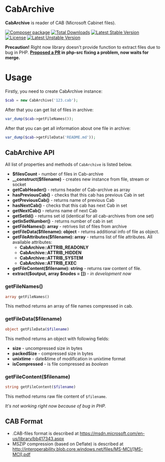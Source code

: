 # CabArchive

**CabArchive** is reader of CAB (Microsoft Cabinet files).

[![Composer package](http://xn--e1adiijbgl.xn--p1acf/badge/wapmorgan/cab-archive)](https://packagist.org/packages/wapmorgan/cab-archive)
[![Total Downloads](https://poser.pugx.org/wapmorgan/cab-archive/downloads)](https://packagist.org/packages/wapmorgan/cab-archive)
[![Latest Stable Version](https://poser.pugx.org/wapmorgan/cab-archive/v/stable)](https://packagist.org/packages/wapmorgan/cab-archive)
[![License](https://poser.pugx.org/wapmorgan/cab-archive/license)](https://packagist.org/packages/wapmorgan/cab-archive)
[![Latest Unstable Version](https://poser.pugx.org/wapmorgan/cab-archive/v/unstable)](https://packagist.org/packages/wapmorgan/cab-archive)

**Precaution!** Right now library doesn't provide function to extract files due to bug in PHP. **[Proposed a PR](https://github.com/php/php-src/pull/2580) in php-src fixing a problem, now waits for merge.**

# Usage
Firstly, you need to create CabArchive instance:

```php
$cab = new CabArchive('123.cab');

```
After that you can get list of files in archive:

```php
var_dump($cab->getFileNames());
```

After that you can get all information about one file in archive:

```php
var_dump($cab->getFileData('README.md'));
```

## CabArchive API
All list of properties and methods of `CabArchive` is listed below.

- **$filesCount** - number of files in Cab-archive
- **__construct($filename)** - creates new instance from file, stream or socket
- **getCabHeader()** - returns header of Cab-archive as array
- **hasPreviousCab()** - checks that this cab has previous Cab in set
- **getPreviousCab()** - returns name of previous Cab
- **hasNextCab()** - checks that this cab has next Cab in set
- **getNextCab()** - returns name of next Cab
- **getSetId()** - returns set id (identical for all cab-archives from one set)
- **getInSetNumber()** - returns number of cab in set
- **getFileNames(): array** - retrives list of files from archive
- **getFileData($filename): object** - returns additional info of file as object.
- **getFileAttributes($filename): array** - returns list of file attributes. All available attributes:
    - **CabArchive::ATTRIB_READONLY**
    - **CabArchive::ATTRIB_HIDDEN**
    - **CabArchive::ATTRIB_SYSTEM**
    - **CabArchive::ATTRIB_EXEC**
- **getFileContent($filename): string** - returns raw content of file.
- **extract($output, array $nodes = [])** - _in development now_

### getFileNames()
```php
array getFileNames()
```
This method returns an array of file names compressed in cab.

### getFileData($filename)
```php
object getFileData($filename)
```
This method returns an object with following fields:

- **size** - uncompressed size in bytes
- **packedSize** - compressed size in bytes
- **unixtime** - date&time of modification in unixtime format
- **isCompressed** - is file compressed as _boolean_

### getFileContent($filename)
```php
string getFileContent($filename)
```
This method returns raw file content of `$filename`.

_It's not working right now because of bug in PHP._

## CAB Format
- .CAB-files format is described at https://msdn.microsoft.com/en-us/library/bb417343.aspx
- MSZIP compression (based on Deflate) is described at http://interoperability.blob.core.windows.net/files/MS-MCI/[MS-MCI].pdf
